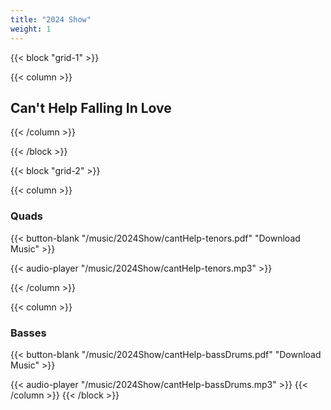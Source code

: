 ```yaml
---
title: "2024 Show"
weight: 1
---
```


{{< block "grid-1" >}}

{{< column >}}
## Can't Help Falling In Love


{{< /column >}}

{{< /block >}}

{{< block "grid-2" >}}


{{< column >}}
### Quads

{{< button-blank "/music/2024Show/cantHelp-tenors.pdf" "Download Music" >}}

{{< audio-player "/music/2024Show/cantHelp-tenors.mp3" >}}

{{< /column >}}


{{< column >}}
### Basses

{{< button-blank "/music/2024Show/cantHelp-bassDrums.pdf" "Download Music" >}}

{{< audio-player "/music/2024Show/cantHelp-bassDrums.mp3" >}}
{{< /column >}}
{{< /block >}}